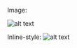 Image:

![alt text](https://echalk-slate-prod.s3.amazonaws.com/private/classes/62508/resources/23c97cde-e259-476f-b493-37039486eef3?AWSAccessKeyId=AKIAJSZKIBPXGFLSZTYQ&Expires=1830480551&response-cache-control=private%2C%20max-age%3D31536000&response-content-disposition=%3Bfilename%3D%22Fact%2520Or%2520Opinion%2520Worksheet.pdf%22&response-content-type=application%2Fpdf&Signature=AxcdeHTAVZB7GKYBU%2FiHGT8Cwa0%3D "Title")



Inline-style: 
![alt text](https://echalk-slate-prod.s3.amazonaws.com/private/classes/62508/resources/23c97cde-e259-476f-b493-37039486eef3?AWSAccessKeyId=AKIAJSZKIBPXGFLSZTYQ&Expires=1830480551&response-cache-control=private%2C%20max-age%3D31536000&response-content-disposition=%3Bfilename%3D%22Fact%2520Or%2520Opinion%2520Worksheet.pdf%22&response-content-type=application%2Fpdf&Signature=AxcdeHTAVZB7GKYBU%2FiHGT8Cwa0%3D "Logo Title Text 1")

